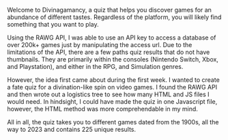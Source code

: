 Welcome to Divinagamancy, a quiz that helps you discover games for an abundance of different tastes. Regardless of the platform, you will likely find something that you want to play.

Using the RAWG API, I was able to use an API key to access a database of over 200k+ games just by manipulating the access url. Due to the limitations of the API, there are a few paths quiz results that do not have thumbnails. They are primarily within the consoles (Nintendo Switch, Xbox, and Playstation), and either in the RPG, and Simulation genres. 

However, the idea first came about during the first week. I wanted to create a fate quiz for a divination-like spin on video games. I found the RAWG API and then wrote out a logistics tree to see how many HTML and JS files I would need. In hindsight, I could have made the quiz in one Javascript file, however, the HTML method was more comprehendable in my mind.

All in all, the quiz takes you to different games dated from the 1900s, all the way to 2023 and contains 225 unique results.

